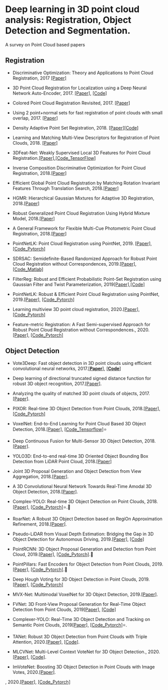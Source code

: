 # Deep learning in 3D point cloud analysis: Registration, Object Detection and Segmentation.
A survey on Point Cloud based papers

## Registration

- Discriminative Optimization: Theory and Applications to Point Cloud Registration, 2017 [[Paper]](https://openaccess.thecvf.com/content_cvpr_2017/papers/Vongkulbhisal_Discriminative_Optimization_Theory_CVPR_2017_paper.pdf)

- 3D Point Cloud Registration for Localization using a Deep Neural Network Auto-Encoder, 2017. [[Paper]](https://openaccess.thecvf.com/content_cvpr_2017/papers/Elbaz_3D_Point_Cloud_CVPR_2017_paper.pdf), [[Code]](https://github.com/gilbaz/LORAX)

- Colored Point Cloud Registration Revisited, 2017. [[Paper]](https://openaccess.thecvf.com/content_ICCV_2017/papers/Park_Colored_Point_Cloud_ICCV_2017_paper.pdf)

- Using 2 point+normal sets for fast registration of point clouds with small overlap, 2017. [[Paper]](https://ieeexplore.ieee.org/document/7989664)

- Density Adaptive Point Set Registration, 2018. [[Paper]](https://openaccess.thecvf.com/content_cvpr_2018/papers/Lawin_Density_Adaptive_Point_CVPR_2018_paper.pdf)[[Code]](https://github.com/felja633/DARE)

- Learning and Matching Multi-View Descriptors for Registration of Point Clouds, 2018. [[Paper]](https://openaccess.thecvf.com/content_ECCV_2018/papers/Lei_Zhou_Learning_and_Matching_ECCV_2018_paper.pdf)

- 3DFeat-Net: Weakly Supervised Local 3D Features for Point Cloud Registration.[[Paper]](https://openaccess.thecvf.com/content_ECCV_2018/papers/Zi_Jian_Yew_3DFeat-Net_Weakly_Supervised_ECCV_2018_paper.pdf),[[Code_TensorFlow]](https://github.com/yewzijian/3DFeatNet)

- Inverse Composition Discriminative Optimization for Point Cloud Registration, 2018.[[Paper]](https://openaccess.thecvf.com/content_cvpr_2018/papers/Vongkulbhisal_Inverse_Composition_Discriminative_CVPR_2018_paper.pdf)

- Efficient Global Point Cloud Registration by Matching Rotation Invariant Features Through Translation Search, 2018.[[Paper]](https://openaccess.thecvf.com/content_ECCV_2018/papers/Yinlong_Liu_Efficient_Global_Point_ECCV_2018_paper.pdf)

- HGMR: Hierarchical Gaussian Mixtures for Adaptive 3D Registration, 2018.[[Paper]](https://openaccess.thecvf.com/content_ECCV_2018/papers/Benjamin_Eckart_Fast_and_Accurate_ECCV_2018_paper.pdf)

- Robust Generalized Point Cloud Registration Using Hybrid Mixture Model, 2018.[[Paper]](https://ieeexplore.ieee.org/stamp/stamp.jsp?tp=&arnumber=8460825)

- A General Framework for Flexible Multi-Cue Photometric Point Cloud Registration, 2018.[[Paper]](https://ieeexplore.ieee.org/stamp/stamp.jsp?tp=&arnumber=8461049)

- PointNetLK: Point Cloud Registration using PointNet, 2019. [[Paper]](https://arxiv.org/abs/1903.05711), [[Code_Pytorch]](https://github.com/hmgoforth/PointNetLK)

- SDRSAC: Semidefinite-Based Randomized Approach for Robust Point Cloud Registration without Correspondences, 2019.[[Paper]](https://arxiv.org/abs/1904.03483), [[Code_Matlab]](https://github.com/intellhave/SDRSAC)

- FilterReg: Robust and Efficient Probabilistic Point-Set Registration using Gaussian Filter and Twist Parameterization, 2019[[Paper]](https://arxiv.org/abs/1811.10136),[[Code]](https://bitbucket.org/gaowei19951004/poser/src/master/)

- PointNetLK: Robust & Efficient Point Cloud Registration using PointNet, 2019.[[Paper]](https://arxiv.org/abs/1903.05711), [[Code_Pytorch]](https://github.com/hmgoforth/PointNetLK)

- Learning multiview 3D point cloud registration, 2020.[[Paper]](https://arxiv.org/abs/2001.05119), [[Code_Pytorch]](https://github.com/zgojcic/3D_multiview_reg)

- Feature-metric Registration: A Fast Semi-supervised Approach for Robust Point Cloud Registration without Correspondences., 2020.[[Paper]](https://arxiv.org/abs/2005.01014), [[Code_Pytorch]](https://github.com/XiaoshuiHuang/fmr)

## Object Detection
- Vote3Deep: Fast object detection in 3D point clouds using efficient convolutional neural networks, 2017.[[**Paper**]](https://ieeexplore.ieee.org/document/7989161), [[**Code**]](https://github.com/lijiannuist/Vote3Deep_lidar)

- Deep learning of directional truncated signed distance function for robust 3D object recognition, 2017.[[Paper]](https://ieeexplore.ieee.org/document/8206488).

- Analyzing the quality of matched 3D point clouds of objects, 2017.[[Paper]](https://ieeexplore.ieee.org/document/8206584).

- PIXOR: Real-time 3D Object Detection from Point Clouds, 2018.[[Paper]](https://openaccess.thecvf.com/content_cvpr_2018/papers/Yang_PIXOR_Real-Time_3D_CVPR_2018_paper.pdf), [[Code_Pytorch]](https://github.com/ankita-kalra/PIXOR)

- VoxelNet: End-to-End Learning for Point Cloud Based 3D Object Detection, 2018.[[Paper]](https://openaccess.thecvf.com/content_cvpr_2018/papers/Zhou_VoxelNet_End-to-End_Learning_CVPR_2018_paper.pdf), [[Code_Tensorflow]](https://github.com/tsinghua-rll/VoxelNet-tensorflow)⭐

- Deep Continuous Fusion for Multi-Sensor 3D Object Detection, 2018.[[Paper]](https://openaccess.thecvf.com/content_ECCV_2018/papers/Ming_Liang_Deep_Continuous_Fusion_ECCV_2018_paper.pdf).
- YOLO3D: End-to-end real-time 3D Oriented Object Bounding Box Detection from LiDAR Point Cloud, 2018.[[Paper]](https://openaccess.thecvf.com/content_ECCVW_2018/papers/11131/Ali_YOLO3D_End-to-end_real-time_3D_Oriented_Object_Bounding_Box_Detection_from_ECCVW_2018_paper.pdf)
- Joint 3D Proposal Generation and Object Detection from View Aggregation, 2018.[[Paper]](https://ieeexplore.ieee.org/document/8594049).
- A 3D Convolutional Neural Network Towards Real-Time Amodal 3D Object Detection, 2018.[[Paper]](https://ieeexplore.ieee.org/stamp/stamp.jsp?tp=&arnumber=8593837).
- Complex-YOLO: Real-time 3D Object Detection on Point Clouds, 2018.[[Paper]](https://arxiv.org/abs/1803.06199), [[Code_Pytorch]](https://github.com/AI-liu/Complex-YOLO)⭐.:cupcake:
- RoarNet: A Robust 3D Object Detection based on RegiOn Approximation Refinement, 2018.[[Paper]](https://arxiv.org/abs/1811.03818).
- Pseudo-LiDAR from Visual Depth Estimation: Bridging the Gap in 3D Object Detection for Autonomous Driving, 2019.[[Paper]](https://arxiv.org/abs/1812.07179), [[Code]](https://github.com/mileyan/pseudo_lidar)
- PointRCNN: 3D Object Proposal Generation and Detection from Point Cloud, 2019.[[Paper]](https://arxiv.org/abs/1812.04244), [[Code_Pytorch]](https://github.com/sshaoshuai/PointRCNN ).:cupcake:
- PointPillars: Fast Encoders for Object Detection from Point Clouds, 2019.[[Paper]](https://arxiv.org/abs/1812.05784), [[Code_Pytorch]](https://github.com/nutonomy/second.pytorch).:cupcake:
-  Deep Hough Voting for 3D Object Detection in Point Clouds, 2019.[[Paper]](https://arxiv.org/abs/1904.09664v1), [[Code_Pytorch]]( https://github.com/facebookresearch/votenet)
-  MVX-Net: Multimodal VoxelNet for 3D Object Detection, 2019.[[Paper]](https://arxiv.org/abs/1904.01649).
-  FVNet: 3D Front-View Proposal Generation for Real-Time Object Detection from Point Clouds, 2019[[Paper]](https://arxiv.org/abs/1903.10750), [[Code]](https://github.com/LordLiang/FVNet)
-  Complexer-YOLO: Real-Time 3D Object Detection and Tracking on Semantic Point Clouds, 2019[[Paper]](https://arxiv.org/abs/1904.07537), [[Code_Pytorch]](https://github.com/AI-liu/Complex-YOLO)⭐.
-  TANet: Robust 3D Object Detection from Point Clouds with Triple Attention, 2020.[[Paper]](https://arxiv.org/pdf/1912.05163.pdf), [[Code]](https://github.com/happinesslz/TANet).
-  MLCVNet: Multi-Level Context VoteNet for 3D Object Detection., 2020.[[Paper]](https://arxiv.org/pdf/2004.05679.pdf), [[Code]](https://github.com/NUAAXQ/MLCVNet).
-  ImVoteNet: Boosting 3D Object Detection in Point Clouds with Image Votes, 2020.[[Paper]](https://arxiv.org/abs/2001.10692).

, 2020.[[Paper]](), [[Code_Pytorch]]()

